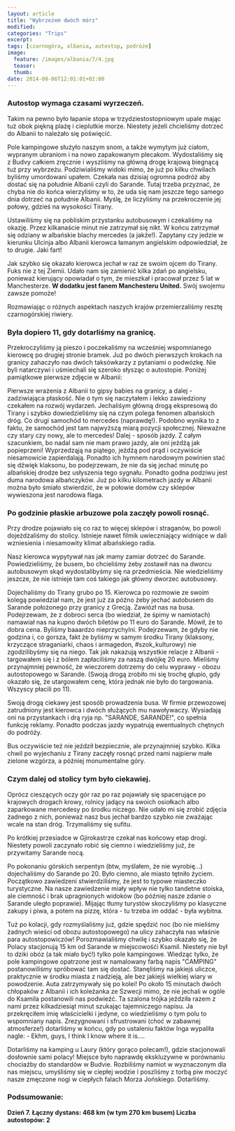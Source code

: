 ```yaml
---
layout: article
title: "Wybrzeżem dwóch mórz"
modified:
categories: "Trips"
excerpt:
tags: [czarnogóra, albania, autostop, podróże]
image:
  feature: /images/albania/7/4.jpg
  teaser:
  thumb:
date: 2014-08-06T12:01:01+02:00
---
```


<div class="notice"><h3>Autostop wymaga czasami wyrzeczeń. </h3></div>

Takim na pewno było łapanie stopa w trzydziestostopniowym upale mając tuż obok piękną plażę i cieplutkie morze. Niestety jeżeli chcieliśmy dotrzeć do Albanii to należało się poświęcić.

Pole kampingowe służyło naszym snom, a także wymytym już ciałom, wypranym ubraniom i na nowo zapakowanym plecakom. Wydostaliśmy się z Budvy całkiem zręcznie i wyszliśmy na główną drogę krajową biegnącą tuż przy wybrzeżu. Podziwialiśmy widoki mimo, że już po kilku chwilach byliśmy umordowani upałem. Czekała nas dzisiaj ogromna podróż aby dostać się na południe Albanii czyli do Sarande. Tutaj trzeba przyznać, że chyba nie do końca wierzyliśmy w to, że uda się nam jeszcze tego samego dnia dotrzeć na południe Albanii. Myślę, że liczyliśmy na przekroczenie jej połowy, gdzieś na wysokości Tirany.


Ustawiliśmy się na pobliskim przystanku autobusowym i czekaliśmy na okazję. Przez kilkanaście minut nie zatrzymał się nikt. W końcu zatrzymał się odziany w albańskie blachy mercedes (a jakże!). Zapytany czy jedzie w kierunku Ulcinja albo Albanii kierowca łamanym angielskim odpowiedział, że to drugie. Jaki fart!

Jak szybko się okazało kierowca jechał w raz ze swoim ojcem do Tirany. Fuks nie z tej Ziemii. Udało nam się zamienić kilka zdań po angielsku, ponieważ kierujący opowiadał o tym, że mieszkał i pracował przez 5 lat w Manchesterze. <b>W dodatku jest fanem Manchesteru United.</b> Swój swojemu zawsze pomoże!

Rozmawiając o różnych aspektach naszych krajów przemierzaliśmy resztę czarnogórskiej riwiery.


<div class="notice"><h3>Była dopiero 11, gdy dotarliśmy na granicę.</h3></div> 
Przekroczyliśmy ją pieszo i poczekaliśmy na wcześniej wspomnianego kierowcę po drugiej stronie bramek. Już po dwóch pierwszych krokach na granicy zahaczyło nas dwóch taksówkarzy z pytaniami o podwózkę. Nie byli natarczywi i uśmiechali się szeroko słysząc o autostopie. Poniżej pamiątkowe pierwsze zdjęcie w Albanii:


Pierwsze wrażenia z Albanii to gipsy babies na granicy, a dalej - zadziwiająca płaskość. Nie o tym się naczytałem i lekko zawiedziony czekałem na rozwój wydarzeń. Jechaliśym główną drogą ekspresową do Tirany i szybko dowiedzieliśmy się na czym polega fenomen albańskich dróg. Co drugi samochód to mercedes (naprawdę!). Podobno wynika to z faktu, że samochód jest tam najwyższą miarą pozycji społecznej. Nieważne czy stary czy nowy, ale to mercedes! Dalej - sposób jazdy. Z całym szacunkiem, bo nadal sam nie mam prawo jazdy, ale oni jeżdżą jak popieprzeni! Wyprzedząją na piątego, jeżdżą pod prąd i oczywiście niesamowicie zapierdalają. Ponadto ich hymnem narodowym powinien stać się dźwięk klaksonu, bo podejrzewam, że nie da się jechać minutę po albańskiej drodze bez usłyszenia tego sygnału. Ponadto godna podziwu jest duma narodowa albańczyków. Już po kilku kilometrach jazdy w Albanii można było śmiało stwierdzić, że w połowie domów czy sklepów wywieszona jest narodowa flaga.

<div class="notice"><h3>
Po godzinie płaskie arbuzowe pola zaczęły powoli rosnąć.
</h3></div>
Przy drodze pojawiało się co raz to więcej sklepów i straganów, bo powoli dojeżdżaliśmy do stolicy. Istnieje nawet filmik uwieczniający widniące w dali wzniesienia i niesamowity klimat albańskiego radia.



Nasz kierowca wypytywał nas jak mamy zamiar dotrzeć do Sarande. Powiedzieliśmy, że busem, bo chcieliśmy żeby zostawił nas na dworcu autobusowym skąd wydostalibyśmy się na przedmieścia. Nie wiedzieliśmy jeszcze, że nie istnieje tam coś takiego jak główny dworzec autobusowy.

Dojechaliśmy do Tirany grubo po 15. Kierowca po rozmowie ze swoim kolegą powiedział nam, że jest już za późno żeby jechać autobusem do Sarande położonego przy granicy z Grecją. Zawiózł nas na busa. Podejrzewam, że z dobroci serca (bo wiedział, że śpimy w namiotach) namawiał nas na kupno dwóch biletów po 11 euro do Sarande. Mówił, że to dobra cena. Byliśmy baaardzo nieprzychylni. Podejrzewam, że gdyby nie godzina i, co gorsza, fakt że byliśmy w samym środku Tirany (klaksony, krzyczące straganiarki, chaos i armagedon, #szok_kulturowy) nie zgodzilibyśmy się na niego. Tak jak nakazują wszystkie relacje z Albanii - targowałem się i z bólem zapłaciliśmy za naszą dwójkę 20 euro. Mieliśmy przynajmniej pewność, że wieczorem dotrzemy do celu wyprawy - obozu autostopowego w Sarande. (Swoją drogą zrobiło mi się trochę głupio, gdy okazało się, że utargowałem cenę, która jednak nie było do targowania. Wszyscy płacili po 11).

Swoją drogą ciekawy jest sposób prowadzenia busa. W firmie przewozowej zatrudniony jest kierowca i dwóch służących mu nawoływaczy. Wysiadają oni na przystankach i drą ryja np. "SARANDE, SARANDE!", co spełnia funkcję reklamy. Ponadto podczas jazdy wypatrują ewentualnych chętnych do podróży.

Bus oczywiście też nie jeździł bezpiecznie, ale przynajmniej szybko. Kilka chwil po wyjechaniu z Tirany zaczęły rosnąć przed nami najpierw małe zielone wzgórza, a później monumentalne góry.


<div class="notice"><h3>Czym dalej od stolicy tym było ciekawiej.</h3></div> 
Oprócz cieszących oczy gór raz po raz pojawiały się spacerujące po krajowych drogach krowy, rolnicy jadący na swoich osiołkach albo zaparkowane mercedesy po środku niczego. Nie udało mi się zrobić zdjęcia żadnego z nich, ponieważ nasz bus jechał bardzo szybko nie zważając wcale na stan dróg. Trzymaliśmy się sufitu.



Po krótkiej przesiadce w Gjirokastrze czekał nas końcowy etap drogi. Niestety powoli zaczynało robić się ciemno i wiedzieliśmy już, że przywitamy Sarande nocą.


Po pokonaniu górskich serpentyn (btw, myślałem, że nie wyrobię...) dojechaliśmy do Sarande po 20. Było ciemno, ale miasto tętniło życiem. Początkowo zawiedzeni stwierdziliśmy, że jest to typowe miasteczko turystyczne. Na nasze zawiedzenie miały wpływ nie tylko tandetne stoiska, ale ciemność i brak upragnionych widoków (bo później nasze zdanie o Sarande uległo poprawie). Mijając tłumy turystów skoczyliśmy po klasyczne zakupy i piwa, a potem na pizzę, która - tu trzeba im oddać - była wybitna.


Tuż po kolacji, gdy rozmyślaliśmy już, gdzie spędzić noc (bo nie mieliśmy żadnych wieści od obozu autostopowego) na ulicy zahaczyła nas właśnie para autostopowiczów! Porozmawialiśmy chwilę i szybko okazało się, że Polacy stacjonują 15 km od Sarande w miejscowośći Ksamil. Niestety nie był to dziki obóz (a tak miało być!) tylko pole kampingowe. Wiedząc tylko, że pole kampingowe opatrzone jest w namalowany farbą napis "CAMPING" postanowiliśmy spróbować tam się dostać. Stanęliśmy na jakiejś uliczce, praktycznie w środku miasta z nadzieją, ale bez jakiejś wielkiej wiary w powodzenie. Auta zatrzymywały się po kolei! Po około 15 minutach dwóch chłopaków z Albanii i ich koleżanka ze Szwecji mimo, że nie jechali w ogóle do Ksamila postanowili nas podwieźć. Ta szalona trójka jeździła razem z nami przez kilkadziesiąt minut szukając tajemniczego napisu. Ja przekręciłem imię właścicielki i jedyne, co wiedzieliśmy o tym polu to wspomniany napis. Zrezygnowani i sfrustrowani (choć w zabawnej atmosferze!) dotarliśmy w końcu, gdy po ustaleniu faktów Inga wypaliła nagle: - Ekhm, guys, I think I know where it is....

Dotarliśmy na kamping u Laury (który gorąco polecam!), gdzie stacjonowali dosłownie sami polacy! Miejsce było naprawdę ekskluzywne w porównaniu chociażby do standardów w Budvie. Rozbiliśmy namiot w wyznaczonym dla nas miejscu, umyśliśmy się w ciepłej wodzie i poszliśmy z torbą piw moczyć nasze zmęczone nogi w ciepłych falach Morza Jońskiego. Dotarliśmy.


<div class="notice"><h3>
Podsumowanie:
</h3></div>
<b>
Dzień 7.
Łączny dystans: 468 km (w tym 270 km busem)
Liczba autostopów: 2
</b>